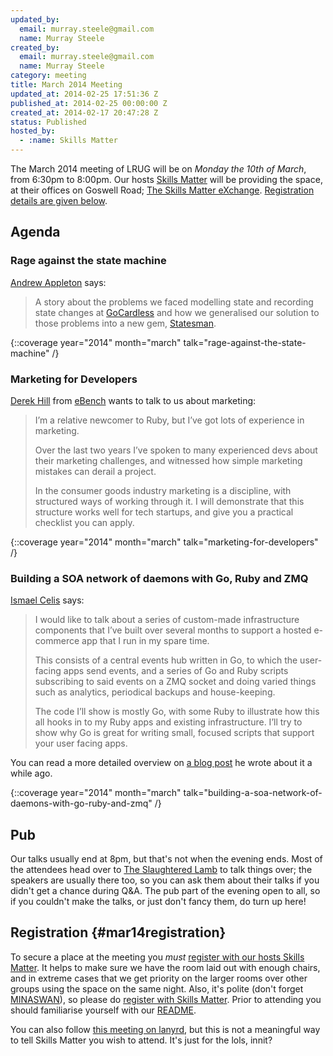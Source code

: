```yaml
---
updated_by:
  email: murray.steele@gmail.com
  name: Murray Steele
created_by:
  email: murray.steele@gmail.com
  name: Murray Steele
category: meeting
title: March 2014 Meeting
updated_at: 2014-02-25 17:51:36 Z
published_at: 2014-02-25 00:00:00 Z
created_at: 2014-02-17 20:47:28 Z
status: Published
hosted_by:
  - :name: Skills Matter
---
```


The March 2014 meeting of LRUG will be on *Monday the 10th of March*, from 6:30pm to 8:00pm.  Our hosts [Skills Matter](http://skillsmatter.com/) will be providing the space, at their offices on Goswell Road; [The Skills Matter eXchange](https://skillsmatter.com/locations/96-skills-matter-exchange).  <a href="#mar14registration">Registration details are given below</a>.

## Agenda

### Rage against the state machine

[Andrew Appleton](https://twitter.com/appltn) says:

> A story about the problems we faced modelling state and
> recording state changes at [GoCardless](https://gocardless.com/blog/) and how we
> generalised our solution to those problems into a new
> gem, [Statesman](https://github.com/gocardless/statesman).

{::coverage year="2014" month="march" talk="rage-against-the-state-machine" /}

### Marketing for Developers

[Derek Hill](http://uk.linkedin.com/in/derekahill/) from [eBench](http://www.eBench.com) wants to talk to us about marketing:

> I’m a relative newcomer to Ruby, but I’ve got lots of experience in
> marketing.
>
> Over the last two years I’ve spoken to many experienced devs about
> their marketing challenges, and witnessed how simple marketing
> mistakes can derail a project.
>
> In the consumer goods industry marketing is a discipline, with
> structured ways of working through it.   I will demonstrate that
> this structure works well for tech startups, and give you a
> practical checklist you can apply.

{::coverage year="2014" month="march" talk="marketing-for-developers" /}

### Building a SOA network of daemons with Go, Ruby and ZMQ

[Ismael Celis](http://home.ismaelcelis.com/) says:

> I would like to talk about a series of custom-made infrastructure
> components that I’ve built over several months to support a hosted
> e-commerce app that I run in my spare time.
>
> This consists of a central events hub written in Go, to which the
> user-facing apps send events, and a series of Go and Ruby scripts
> subscribing to said events on a ZMQ socket and doing varied things
> such as analytics, periodical backups and house-keeping.
>
> The code I’ll show is mostly Go, with some Ruby to illustrate how
> this all hooks in to my Ruby apps and existing infrastructure. I’ll
> try to show why Go is great for writing small, focused scripts that
> support your user facing apps.

You can read a more detailed overview on [a blog post](http://new-bamboo.co.uk/blog/2013/09/17/micro-network-daemons-in-go) he wrote about it a while ago.

{::coverage year="2014" month="march" talk="building-a-soa-network-of-daemons-with-go-ruby-and-zmq" /}

## Pub

Our talks usually end at 8pm, but that's not when the evening ends.  Most of the attendees head over to [The Slaughtered Lamb](http://www.theslaughteredlambpub.com/) to talk things over; the speakers are usually there too, so you can ask them about their talks if you didn't get a chance during Q&A.  The pub part of the evening open to all, so if you couldn't make the talks, or just don't fancy them, do turn up here!

## Registration {#mar14registration}

To secure a place at the meeting you *must* [register with our hosts Skills Matter](https://skillsmatter.com/meetups/6237-rage-against-the-state-machine-and-marketing-for-developers).  It helps to make sure we have the room laid out with enough chairs, and in extreme cases that we get priority on the larger rooms over other groups using the space on the same night.  Also, it's polite (don't forget [MINASWAN](http://oreilly.com/ruby/excerpts/ruby-learning-rails/ruby-glossary.html#I_indexterm_d1e32036)), so please do [register with Skills Matter](https://skillsmatter.com/meetups/6237-rage-against-the-state-machine-and-marketing-for-developers).  Prior to attending you should familiarise yourself with our [README](http://readme.lrug.org/).

You can also follow [this meeting on lanyrd](http://lanyrd.com/2014/lrug-march/), but this is not a meaningful way to tell Skills Matter you wish to attend.  It's just for the lols, innit?
